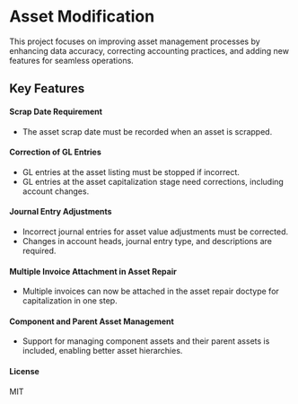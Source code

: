 ## <h1>Asset Modification</h1>
This project focuses on improving asset management processes by enhancing data accuracy,
correcting accounting practices, and adding new features for seamless operations.

## Key Features
#### Scrap Date Requirement

- The asset scrap date must be recorded when an asset is scrapped.
#### Correction of GL Entries

- GL entries at the asset listing must be stopped if incorrect.
- GL entries at the asset capitalization stage need corrections, including account changes.
#### Journal Entry Adjustments

- Incorrect journal entries for asset value adjustments must be corrected.
- Changes in account heads, journal entry type, and descriptions are required.
#### Multiple Invoice Attachment in Asset Repair

- Multiple invoices can now be attached in the asset repair doctype for capitalization in one step.

#### Component and Parent Asset Management

- Support for managing component assets and their parent assets is included, enabling better asset hierarchies.

#### License

MIT
